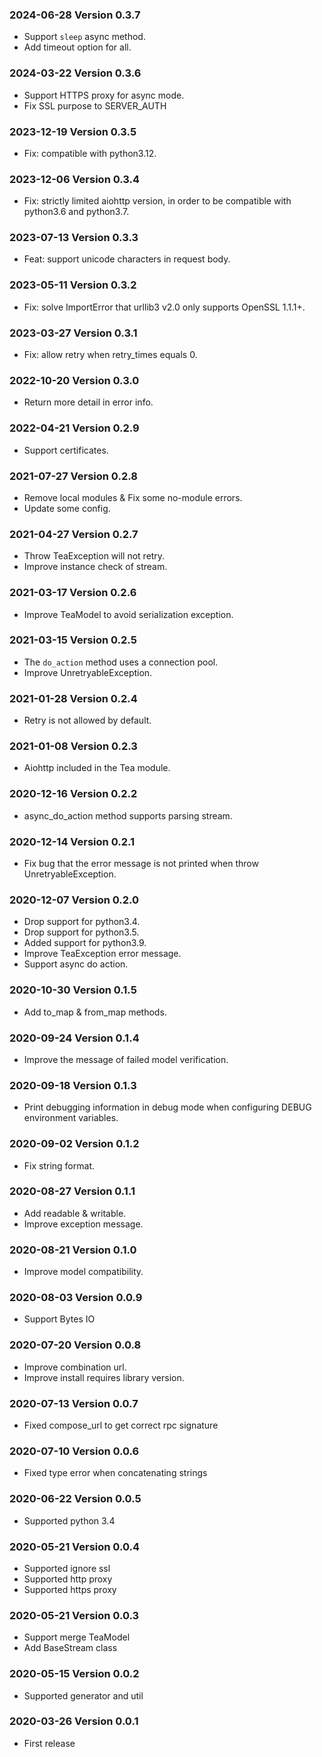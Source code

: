 ### 2024-06-28 Version 0.3.7
* Support `sleep` async method.
* Add timeout option for all.

### 2024-03-22 Version 0.3.6
* Support HTTPS proxy for async mode.
* Fix SSL purpose to SERVER_AUTH

### 2023-12-19 Version 0.3.5
* Fix: compatible with python3.12.

### 2023-12-06 Version 0.3.4
* Fix: strictly limited aiohttp version, in order to be compatible with python3.6 and python3.7.

### 2023-07-13 Version 0.3.3
* Feat: support unicode characters in request body.

### 2023-05-11 Version 0.3.2
* Fix: solve ImportError that urllib3 v2.0 only supports OpenSSL 1.1.1+.

### 2023-03-27 Version 0.3.1
* Fix: allow retry when retry_times equals 0.

### 2022-10-20 Version 0.3.0
* Return more detail in error info.

### 2022-04-21 Version 0.2.9
* Support certificates.

### 2021-07-27 Version 0.2.8
* Remove local modules & Fix some no-module errors.
* Update some config.

### 2021-04-27 Version 0.2.7
* Throw TeaException will not retry.
* Improve instance check of stream.

### 2021-03-17 Version 0.2.6
* Improve TeaModel to avoid serialization exception.

### 2021-03-15 Version 0.2.5
* The `do_action` method uses a connection pool.
* Improve UnretryableException.

### 2021-01-28 Version 0.2.4
* Retry is not allowed by default.

### 2021-01-08 Version 0.2.3
* Aiohttp included in the Tea module.

### 2020-12-16 Version 0.2.2
* async_do_action method supports parsing stream.

### 2020-12-14 Version 0.2.1
* Fix bug that the error message is not printed when throw UnretryableException.

### 2020-12-07 Version 0.2.0
* Drop support for python3.4.
* Drop support for python3.5.
* Added support for python3.9.
* Improve TeaException error message.
* Support async do action.

### 2020-10-30 Version 0.1.5

* Add to_map & from_map methods.

### 2020-09-24 Version 0.1.4

* Improve the message of failed model verification.

### 2020-09-18 Version 0.1.3

* Print debugging information in debug mode when configuring DEBUG environment variables.

### 2020-09-02 Version 0.1.2

* Fix string format.

### 2020-08-27 Version 0.1.1

* Add readable & writable.
* Improve exception message.

### 2020-08-21 Version 0.1.0

* Improve model compatibility.

### 2020-08-03 Version 0.0.9

* Support Bytes IO

### 2020-07-20 Version 0.0.8

* Improve combination url.
* Improve install requires library version.

### 2020-07-13 Version 0.0.7

* Fixed compose_url to get correct rpc signature

### 2020-07-10 Version 0.0.6

* Fixed type error when concatenating strings

### 2020-06-22 Version 0.0.5
* Supported python 3.4

### 2020-05-21 Version 0.0.4
* Supported ignore ssl
* Supported http proxy
* Supported https proxy

### 2020-05-21 Version 0.0.3
* Support merge TeaModel
* Add BaseStream class

### 2020-05-15 Version 0.0.2
* Supported generator and util

### 2020-03-26 Version 0.0.1
* First release